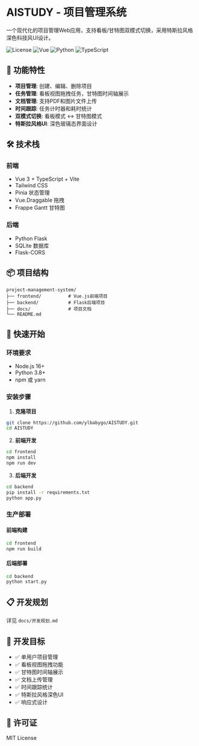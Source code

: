 # AISTUDY - 项目管理系统

一个现代化的项目管理Web应用，支持看板/甘特图双模式切换，采用特斯拉风格深色科技风UI设计。

![License](https://img.shields.io/badge/license-MIT-blue.svg)
![Vue](https://img.shields.io/badge/Vue-3.x-green.svg)
![Python](https://img.shields.io/badge/Python-3.8+-blue.svg)
![TypeScript](https://img.shields.io/badge/TypeScript-4.x-blue.svg)

## 🚀 功能特性

- **项目管理**: 创建、编辑、删除项目
- **任务管理**: 看板视图拖拽任务，甘特图时间轴展示
- **文档管理**: 支持PDF和图片文件上传
- **时间跟踪**: 任务计时器和耗时统计
- **双模式切换**: 看板模式 ↔ 甘特图模式
- **特斯拉风格UI**: 深色玻璃态界面设计

## 🛠 技术栈

### 前端
- Vue 3 + TypeScript + Vite
- Tailwind CSS
- Pinia 状态管理
- Vue.Draggable 拖拽
- Frappe Gantt 甘特图

### 后端
- Python Flask
- SQLite 数据库
- Flask-CORS

## 📦 项目结构

```
project-management-system/
├── frontend/          # Vue.js前端项目
├── backend/           # Flask后端项目
├── docs/              # 项目文档
└── README.md
```

## 🚦 快速开始

### 环境要求
- Node.js 16+ 
- Python 3.8+
- npm 或 yarn

### 安装步骤

1. **克隆项目**
```bash
git clone https://github.com/ylbabygo/AISTUDY.git
cd AISTUDY
```

2. **前端开发**
```bash
cd frontend
npm install
npm run dev
```

3. **后端开发**
```bash
cd backend
pip install -r requirements.txt
python app.py
```

### 生产部署

#### 前端构建
```bash
cd frontend
npm run build
```

#### 后端部署
```bash
cd backend
python start.py
```

## 📋 开发规划

详见 `docs/开发规划.md`

## 🎯 开发目标

- ✅ 单用户项目管理
- ✅ 看板视图拖拽功能
- ✅ 甘特图时间轴展示
- ✅ 文档上传管理
- ✅ 时间跟踪统计
- ✅ 特斯拉风格深色UI
- ✅ 响应式设计

## 📝 许可证

MIT License
